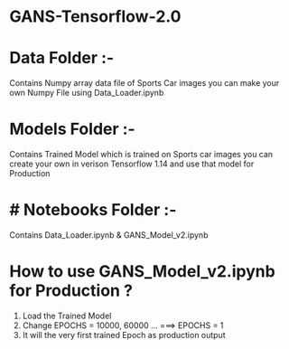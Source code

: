# GANS-Tensorflow-2.0

# Data Folder :-
Contains Numpy array data file of Sports Car images you can make your own Numpy File using Data_Loader.ipynb

# Models Folder :-
Contains Trained Model which is trained on Sports car images you can create your own in verison Tensorflow 1.14 and use that model for Production 

# # Notebooks Folder :-
Contains Data_Loader.ipynb & GANS_Model_v2.ipynb

# How to use GANS_Model_v2.ipynb for Production ?

1. Load the Trained Model 
2. Change EPOCHS = 10000, 60000 ... ===> EPOCHS = 1 
3. It will the very first trained Epoch as production output  

